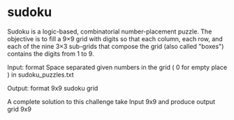 # sudoku
Sudoku is a logic-based, combinatorial number-placement puzzle. The objective is to fill a 9×9 grid with digits so that each column, each row, and each of the nine 3×3 sub-grids that compose the grid (also called "boxes") contains the digits from 1 to 9.

Input: format Space separated given numbers in the grid ( 0 for empty place ) in sudoku_puzzles.txt

Output: format 9x9 sudoku grid

A complete solution to this challenge take Input 9x9 and produce output grid 9x9
